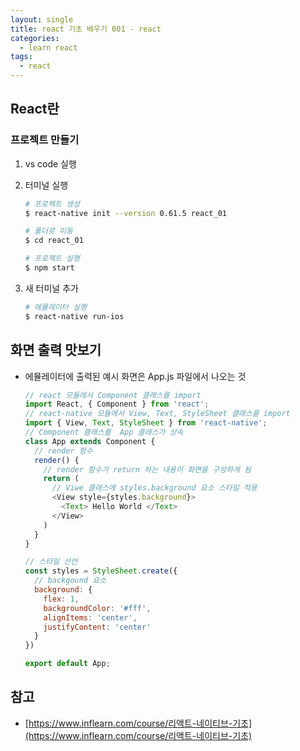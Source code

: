 ```yaml
---
layout: single
title: react 기초 배우기 001 - react
categories: 
  - learn react
tags:
  - react
---
```


## React란

### 프로젝트 만들기

1. vs code 실행
1. 터미널 실행

    ~~~bash
    # 프로젝트 생성
    $ react-native init --version 0.61.5 react_01

    # 폴더로 이동
    $ cd react_01

    # 프로젝트 실행
    $ npm start
    ~~~

1. 새 터미널 추가

    ~~~bash
    # 에뮬레이터 실행
    $ react-native run-ios
    ~~~

## 화면 출력 맛보기

- 에뮬레이터에 출력된 예시 화면은 App.js 파일에서 나오는 것

  ~~~javascript
  // react 모듈에서 Component 클래스를 import
  import React, { Component } from 'react';
  // react-native 모듈에서 View, Text, StyleSheet 클래스를 import
  import { View, Text, StyleSheet } from 'react-native';
  // Component 클래스를  App 클래스가 상속
  class App extends Component {
    // render 함수
    render() {
      // render 함수가 return 하는 내용이 화면을 구성하게 됨
      return (
        // Viwe 클래스에 styles.background 요소 스타일 적용
        <View style={styles.background}>
          <Text> Hello World </Text>
        </View>
      )
    }
  }

  // 스타일 선언
  const styles = StyleSheet.create({
    // backgound 요소
    background: {
      flex: 1,
      backgroundColor: '#fff',
      alignItems: 'center',
      justifyContent: 'center'
    }
  })

  export default App;
  ~~~

## 참고
- [https://www.inflearn.com/course/리액트-네이티브-기초](https://www.inflearn.com/course/리액트-네이티브-기초)
